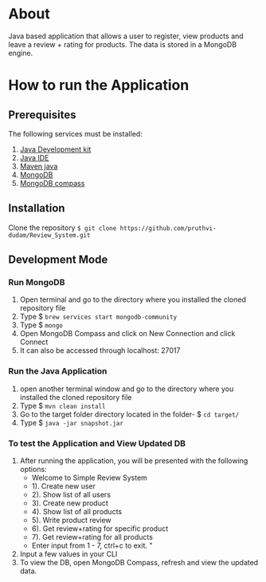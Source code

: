 # About
Java based application that allows a user to register, view products and leave a review + rating for products. The data is stored in a MongoDB engine.

# How to run the Application

## Prerequisites
The following services must be installed:

1. [Java Development kit](https://www.oracle.com/java/technologies/javase-downloads.html)
2. [Java IDE](https://www.jetbrains.com/idea/)
2. [Maven java](https://maven.apache.org/download.cgi)
3. [MongoDB](https://www.mongodb.com/try/download/community)
4. [MongoDB compass](https://www.mongodb.com/products/compass)

## Installation

Clone the repository
`$ git clone https://github.com/pruthvi-dudam/Review_System.git`

## Development Mode
### Run MongoDB

1. Open terminal and go to the directory where you installed the cloned repository file
2. Type $ `brew services start mongodb-community` 
3. Type $ `mongo`
4. Open MongoDB Compass and click on New Connection and click Connect
5. It can also be accessed through localhost: 27017

### Run the Java Application
1. open another terminal window and go to the directory where you installed the cloned repository file
2. Type $ `mvn clean install`
3. Go to the target folder directory located in the folder- $ `cd target/`
4. Type $ `java -jar snapshot.jar`

### To test the Application and View Updated DB
1. After running the application, you will be presented with the following options:
    - Welcome to Simple Review System 
    - 1). Create new user 
    - 2). Show list of all users 
    - 3). Create new product 
    - 4). Show list of all products 
    - 5). Write product review 
    - 6). Get review+rating for specific product 
    - 7). Get review+rating for all products 
    - Enter input from 1 - 7, ctrl+c to exit. "
2. Input a few values in your CLI
3. To view the DB, open MongoDB Compass, refresh and view the updated data.

